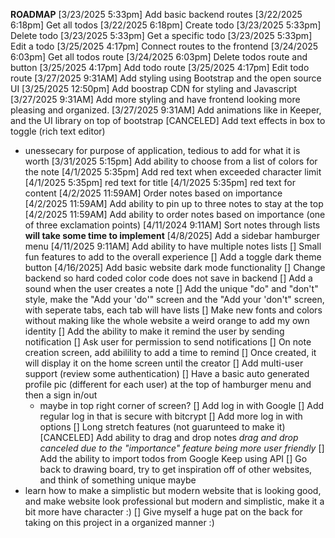 **ROADMAP**
[3/23/2025 5:33pm] Add basic backend routes
  [3/22/2025 6:18pm] Get all todos
  [3/22/2025 6:18pm] Create todo
  [3/23/2025 5:33pm] Delete todo
  [3/23/2025 5:33pm] Get a specific todo
  [3/23/2025 5:33pm] Edit a todo
[3/25/2025 4:17pm] Connect routes to the frontend
  [3/24/2025 6:03pm] Get all todos route
  [3/24/2025 6:03pm] Delete todos route and button
  [3/25/2025 4:17pm] Add todo route
  [3/25/2025 4:17pm] Edit todo route
[3/27/2025 9:31AM] Add styling using Bootstrap and the open source UI
  [3/25/2025 12:50pm] Add boostrap CDN for styling and Javascript
  [3/27/2025 9:31AM] Add more styling and have frontend looking more pleasing and organized.
  [3/27/2025 9:31AM] Add animations like in Keeper, and the UI library on top of bootstrap
[CANCELED] Add text effects in box to toggle (rich text editor)
  - unessecary for purpose of application, tedious to add for what it is worth
[3/31/2025 5:15pm] Add ability to choose from a list of colors for the note
[4/1/2025 5:35pm] Add red text when exceeded character limit
  [4/1/2025 5:35pm] red text for title
  [4/1/2025 5:35pm] red text for content
[4/2/2025 11:59AM] Order notes based on importance
  [4/2/2025 11:59AM] Add ability to pin up to three notes to stay at the top
  [4/2/2025 11:59AM] Add ability to order notes based on importance (one of three exclamation points)
[4/11/2024 9:11AM] Sort notes through lists **will take some time to implement**
  [4/8/2025] Add a sidebar hamburger menu
  [4/11/2025 9:11AM] Add ability to have multiple notes lists
[] Small fun features to add to the overall experience
  [] Add a toggle dark theme button
    [4/16/2025] Add basic website dark mode functionality
    [] Change backend so hard coded color code does not save in backend
  [] Add a sound when the user creates a note
  [] Add the unique "do" and "don't" style, make the "Add your 'do'" screen and the "Add your 'don't" screen, with seperate tabs, each tab will have lists
  [] Make new fonts and colors without making like the whole
    website a weird orange to add my own identity
[] Add the ability to make it remind the user by sending notification
  [] Ask user for permission to send notifications
  [] On note creation screen, add abilility to add a time to remind
  [] Once created, it will display it on the home screen until the creator
[] Add multi-user support (review some authentication)
  [] Have a basic auto generated profile pic (different for each user) at the top of hamburger menu and then a sign in/out
    - maybe in top right corner of screen?
  [] Add log in with Google
  [] Add regular log in that is secure with bitcrypt
  [] Add more log in with options
[] Long stretch features (not guarunteed to make it)
  [CANCELED] Add ability to drag and drop notes
  *drag and drop canceled due to the "importance" feature being more user friendly*
  [] Add the ability to import todos from Google Keep using API
[] Go back to drawing board, try to get inspiration off of other websites, and think of something unique maybe
 - learn how to make a simplistic but modern website that is looking good, and make website look professional but modern and simplistic, make it a bit more have character :)
[] Give myself a huge pat on the back for taking on this project in a organized manner :)
